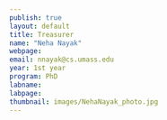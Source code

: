 ```yaml
---
publish: true 
layout: default
title: Treasurer
name: "Neha Nayak"
webpage: 
email: nnayak@cs.umass.edu
year: 1st year
program: PhD
labname: 
labpage: 
thumbnail: images/NehaNayak_photo.jpg
---
```

